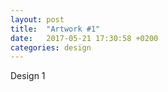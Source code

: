 ```yaml
---
layout: post
title:  "Artwork #1"
date:   2017-05-21 17:30:58 +0200
categories: design
---
```

Design 1
